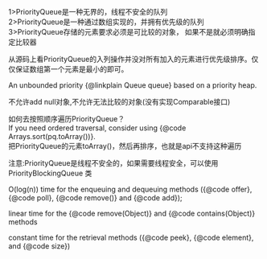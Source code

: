 1>PriorityQueue是一种无界的，线程不安全的队列  
2>PriorityQueue是一种通过数组实现的，并拥有优先级的队列  
3>PriorityQueue存储的元素要求必须是可比较的对象， 如果不是就必须明确指定比较器  

从源码上看PriorityQueue的入列操作并没对所有加入的元素进行优先级排序。仅仅保证数组第一个元素是最小的即可。  

An unbounded priority {@linkplain Queue queue} based on a priority heap.

不允许add null对象,不允许无法比较的对象(没有实现Comparable接口)

如何去按照顺序遍历PriorityQueue？  
 If you need ordered traversal, consider using {@code Arrays.sort(pq.toArray())}.  
 把PriorityQueue的元素toArray()，然后再排序，也就是api不支持这种遍历
 
注意:PriorityQueue是线程不安全的，如果需要线程安全，可以使用 PriorityBlockingQueue 类

O(log(n)) time for the enqueuing and dequeuing methods ({@code offer}, {@code poll}, {@code remove()} and {@code add});  

linear time for the {@code remove(Object)} and {@code contains(Object)} methods  

constant time for the retrieval methods ({@code peek}, {@code element}, and {@code size})